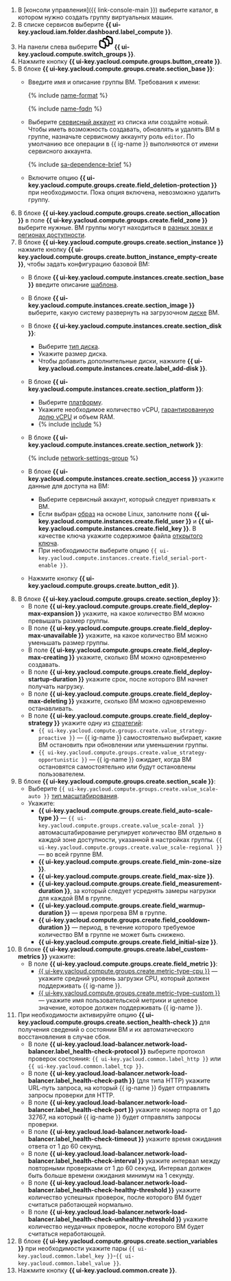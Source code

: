 1. В [консоли управления]({{ link-console-main }}) выберите каталог, в котором нужно создать группу виртуальных машин.
1. В списке сервисов выберите **{{ ui-key.yacloud.iam.folder.dashboard.label_compute }}**.
1. На панели слева выберите ![image](../../_assets/console-icons/layers-3-diagonal.svg) **{{ ui-key.yacloud.compute.switch_groups }}**.
1. Нажмите кнопку **{{ ui-key.yacloud.compute.groups.button_create }}**.
1. В блоке **{{ ui-key.yacloud.compute.groups.create.section_base }}**:
   * Введите имя и описание группы ВМ. Требования к имени:

     {% include [name-format](../name-format.md) %}

     {% include [name-fqdn](../compute/name-fqdn.md) %}

   * Выберите [сервисный аккаунт](../../iam/concepts/users/service-accounts.md) из списка или создайте новый. Чтобы иметь возможность создавать, обновлять и удалять ВМ в группе, назначьте сервисному аккаунту роль `editor`. По умолчанию все операции в {{ ig-name }} выполняются от имени сервисного аккаунта.

     {% include [sa-dependence-brief](../../_includes/instance-groups/sa-dependence-brief.md) %}

   * Включите опцию **{{ ui-key.yacloud.compute.groups.create.field_deletion-protection }}** при необходимости. Пока опция включена, невозможно удалить группу.
1. В блоке **{{ ui-key.yacloud.compute.groups.create.section_allocation }}** в поле **{{ ui-key.yacloud.compute.groups.create.field_zone }}** выберите нужные. ВМ группы могут находиться в [разных зонах и регионах доступности](../../overview/concepts/geo-scope.md).
1. В блоке **{{ ui-key.yacloud.compute.groups.create.section_instance }}** нажмите кнопку **{{ ui-key.yacloud.compute.groups.create.button_instance_empty-create }}**, чтобы задать конфигурацию базовой ВМ:
   * В блоке **{{ ui-key.yacloud.compute.instances.create.section_base }}** введите описание [шаблона](../../compute/concepts/instance-groups/instance-template.md).
   * В блоке **{{ ui-key.yacloud.compute.instances.create.section_image }}** выберите, какую систему развернуть на загрузочном [диске](../../compute/concepts/disk.md) ВМ.

   * В блоке **{{ ui-key.yacloud.compute.instances.create.section_disk }}**:
     * Выберите [тип диска](../../compute/concepts/disk.md#disks_types).
     * Укажите размер диска.
     * Чтобы добавить дополнительные диски, нажмите **{{ ui-key.yacloud.compute.instances.create.label_add-disk }}**.
   * В блоке **{{ ui-key.yacloud.compute.instances.create.section_platform }}**:
     * Выберите [платформу](../../compute/concepts/vm-platforms.md).
     * Укажите необходимое количество vCPU, [гарантированную долю vCPU](../../compute/concepts/performance-levels.md) и объем RAM.
     * {% include [include](specify-preemptible-vm.md) %}
   * В блоке **{{ ui-key.yacloud.compute.instances.create.section_network }}**:

     {% include [network-settings-group](../../_includes/compute/network-settings-group.md) %}

   * В блоке **{{ ui-key.yacloud.compute.instances.create.section_access }}** укажите данные для доступа на ВМ:
     * Выберите сервисный аккаунт, который следует привязать к ВМ.
     * Если выбран [образ](../../compute/concepts/image.md) на основе Linux, заполните поля **{{ ui-key.yacloud.compute.instances.create.field_user }}** и **{{ ui-key.yacloud.compute.instances.create.field_key }}**. В качестве ключа укажите содержимое файла [открытого ключа](../../compute/operations/vm-connect/ssh.md#creating-ssh-keys).
     * При необходимости выберите опцию `{{ ui-key.yacloud.compute.instances.create.field_serial-port-enable }}`.
   * Нажмите кнопку **{{ ui-key.yacloud.compute.groups.create.button_edit }}**.
1. В блоке **{{ ui-key.yacloud.compute.groups.create.section_deploy }}**:
   * В поле **{{ ui-key.yacloud.compute.groups.create.field_deploy-max-expansion }}** укажите, на какое количество ВМ можно превышать размер группы.
   * В поле **{{ ui-key.yacloud.compute.groups.create.field_deploy-max-unavailable }}** укажите, на какое количество ВМ можно уменьшать размер группы.
   * В поле **{{ ui-key.yacloud.compute.groups.create.field_deploy-max-creating }}** укажите, сколько ВМ можно одновременно создавать.
   * В поле **{{ ui-key.yacloud.compute.groups.create.field_deploy-startup-duration }}** укажите срок, после которого ВМ начнет получать нагрузку.
   * В поле **{{ ui-key.yacloud.compute.groups.create.field_deploy-max-deleting }}** укажите, сколько ВМ можно одновременно останавливать.
   * В поле **{{ ui-key.yacloud.compute.groups.create.field_deploy-strategy }}** укажите одну из [стратегий](../../compute/concepts/instance-groups/policies/deploy-policy.md#strategy):
     * `{{ ui-key.yacloud.compute.groups.create.value_strategy-proactive }}` — {{ ig-name }} самостоятельно выбирает, какие ВМ остановить при обновлении или уменьшении группы.
     * `{{ ui-key.yacloud.compute.groups.create.value_strategy-opportunistic }}` — {{ ig-name }} ожидает, когда ВМ остановятся самостоятельно или будут остановлены пользователем.
1. В блоке **{{ ui-key.yacloud.compute.groups.create.section_scale }}**:
   * Выберите `{{ ui-key.yacloud.compute.groups.create.value_scale-auto }}` [тип масштабирования](../../compute/concepts/instance-groups/scale.md).
   * Укажите:
     * **{{ ui-key.yacloud.compute.groups.create.field_auto-scale-type }}** — `{{ ui-key.yacloud.compute.groups.create.value_scale-zonal }}` автомасштабирование регулирует количество ВМ отдельно в каждой зоне доступности, указанной в настройках группы. `{{ ui-key.yacloud.compute.groups.create.value_scale-regional }}` — во всей группе ВМ.
     * **{{ ui-key.yacloud.compute.groups.create.field_min-zone-size }}**.
     * **{{ ui-key.yacloud.compute.groups.create.field_max-size }}**.
     * **{{ ui-key.yacloud.compute.groups.create.field_measurement-duration }}**, за который следует усреднять замеры нагрузки для каждой ВМ в группе.
     * **{{ ui-key.yacloud.compute.groups.create.field_warmup-duration }}** — время прогрева ВМ в группе.
     * **{{ ui-key.yacloud.compute.groups.create.field_cooldown-duration }}** — период, в течение которого требуемое количество ВМ в группе не может быть снижено.
     * **{{ ui-key.yacloud.compute.groups.create.field_initial-size }}**.
1. В блоке **{{ ui-key.yacloud.compute.groups.create.label_custom-metrics }}** укажите:
   * В поле **{{ ui-key.yacloud.compute.groups.create.field_metric }}**:
     * [{{ ui-key.yacloud.compute.groups.create.metric-type-cpu }}](../../compute/concepts/instance-groups/scale.md#cpu-utilization) — укажите средний уровень загрузки CPU, который должен поддерживать {{ ig-name }}.
     * [{{ ui-key.yacloud.compute.groups.create.metric-type-custom }}](../../compute/concepts/instance-groups/scale.md#custom-metrics) — укажите имя пользовательской метрики и целевое значение, которое должен поддерживать {{ ig-name }}.
1. При необходимости активируйте опцию **{{ ui-key.yacloud.compute.groups.create.section_health-check }}** для получения сведений о состоянии ВМ и их автоматического восстановления в случае сбоя.
   * В поле **{{ ui-key.yacloud.load-balancer.network-load-balancer.label_health-check-protocol }}** выберите протокол проверок состояния: `{{ ui-key.yacloud.common.label_http }}` или `{{ ui-key.yacloud.common.label_tcp }}`.
   * В поле **{{ ui-key.yacloud.load-balancer.network-load-balancer.label_health-check-path }}** (для типа HTTP) укажите URL‐путь запроса, на который {{ ig-name }} будет отправлять запросы проверки для HTTP.
   * В поле **{{ ui-key.yacloud.load-balancer.network-load-balancer.label_health-check-port }}** укажите номер порта от 1 до 32767, на который {{ ig-name }} будет отправлять запросы проверки.
   * В поле **{{ ui-key.yacloud.load-balancer.network-load-balancer.label_health-check-timeout }}** укажите время ожидания ответа от 1 до 60 секунд.
   * В поле **{{ ui-key.yacloud.load-balancer.network-load-balancer.label_health-check-interval }}** укажите интервал между повторными проверками от 1 до 60 секунд. Интервал должен быть больше времени ожидания минимум на 1 секунду.
   * В поле **{{ ui-key.yacloud.load-balancer.network-load-balancer.label_health-check-healthy-threshold }}** укажите количество успешных проверок, после которого ВМ будет считаться работающей нормально.
   * В поле **{{ ui-key.yacloud.load-balancer.network-load-balancer.label_health-check-unhealthy-threshold }}** укажите количество неудачных проверок, после которого ВМ будет считаться неработающей.
1. В блоке **{{ ui-key.yacloud.compute.groups.create.section_variables }}** при необходимости укажите пары `{{ ui-key.yacloud.common.label_key }}`-`{{ ui-key.yacloud.common.label_value }}`.
1. Нажмите кнопку **{{ ui-key.yacloud.common.create }}**.
